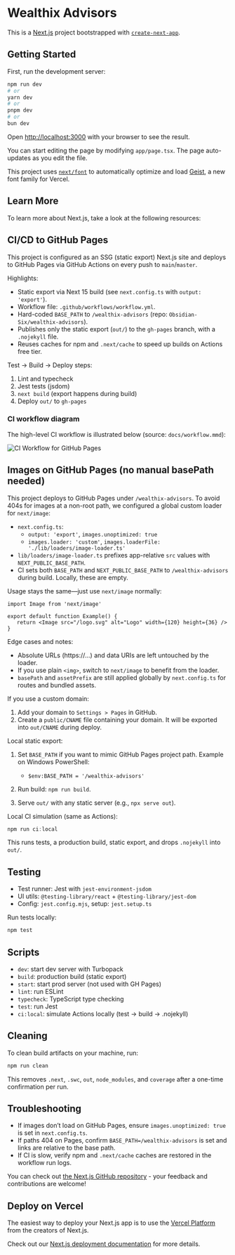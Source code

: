 # Wealthix Advisors

This is a [Next.js](https://nextjs.org) project bootstrapped with [`create-next-app`](https://nextjs.org/docs/app/api-reference/cli/create-next-app).

## Getting Started

First, run the development server:

```bash
npm run dev
# or
yarn dev
# or
pnpm dev
# or
bun dev
```

Open [http://localhost:3000](http://localhost:3000) with your browser to see the result.

You can start editing the page by modifying `app/page.tsx`. The page auto-updates as you edit the file.

This project uses [`next/font`](https://nextjs.org/docs/app/building-your-application/optimizing/fonts) to automatically optimize and load [Geist](https://vercel.com/font), a new font family for Vercel.

## Learn More

To learn more about Next.js, take a look at the following resources:

## CI/CD to GitHub Pages

This project is configured as an SSG (static export) Next.js site and deploys to GitHub Pages via GitHub Actions on every push to `main`/`master`.

Highlights:

- Static export via Next 15 build (see `next.config.ts` with `output: 'export'`).
- Workflow file: `.github/workflows/workflow.yml`.
- Hard-coded `BASE_PATH` to `/wealthix-advisors` (repo: `Obsidian-Six/wealthix-advisors`).
- Publishes only the static export (`out/`) to the `gh-pages` branch, with a `.nojekyll` file.
- Reuses caches for npm and `.next/cache` to speed up builds on Actions free tier.

Test → Build → Deploy steps:

1. Lint and typecheck
2. Jest tests (jsdom)
3. `next build` (export happens during build)
4. Deploy `out/` to `gh-pages`

### CI workflow diagram

The high-level CI workflow is illustrated below (source: `docs/workflow.mmd`):

![CI Workflow for GitHub Pages](docs/workflow.png)

## Images on GitHub Pages (no manual basePath needed)

This project deploys to GitHub Pages under `/wealthix-advisors`. To avoid 404s for images at a non-root path, we configured a global custom loader for `next/image`:

- `next.config.ts`:
  - `output: 'export'`, `images.unoptimized: true`
  - `images.loader: 'custom'`, `images.loaderFile: './lib/loaders/image-loader.ts'`
- `lib/loaders/image-loader.ts` prefixes app-relative `src` values with `NEXT_PUBLIC_BASE_PATH`.
- CI sets both `BASE_PATH` and `NEXT_PUBLIC_BASE_PATH` to `/wealthix-advisors` during build. Locally, these are empty.

Usage stays the same—just use `next/image` normally:

```tsx
import Image from 'next/image'

export default function Example() {
   return <Image src="/logo.svg" alt="Logo" width={120} height={36} />
}
```

Edge cases and notes:

- Absolute URLs (https://...) and data URIs are left untouched by the loader.
- If you use plain `<img>`, switch to `next/image` to benefit from the loader.
- `basePath` and `assetPrefix` are still applied globally by `next.config.ts` for routes and bundled assets.

If you use a custom domain:

1. Add your domain to `Settings > Pages` in GitHub.
2. Create a `public/CNAME` file containing your domain. It will be exported into `out/CNAME` during deploy.

Local static export:

1. Set `BASE_PATH` if you want to mimic GitHub Pages project path. Example on Windows PowerShell:

   - `$env:BASE_PATH = '/wealthix-advisors'`

2. Run build: `npm run build`.

3. Serve `out/` with any static server (e.g., `npx serve out`).

Local CI simulation (same as Actions):

```powershell
npm run ci:local
```

This runs tests, a production build, static export, and drops `.nojekyll` into `out/`.

## Testing

- Test runner: Jest with `jest-environment-jsdom`
- UI utils: `@testing-library/react` + `@testing-library/jest-dom`
- Config: `jest.config.mjs`, setup: `jest.setup.ts`

Run tests locally:

```powershell
npm test
```

## Scripts

- `dev`: start dev server with Turbopack
- `build`: production build (static export)
- `start`: start prod server (not used with GH Pages)
- `lint`: run ESLint
- `typecheck`: TypeScript type checking
- `test`: run Jest
- `ci:local`: simulate Actions locally (test → build → .nojekyll)

## Cleaning

To clean build artifacts on your machine, run:

```powershell
npm run clean
```

This removes `.next`, `.swc`, `out`, `node_modules`, and `coverage` after a one-time confirmation per run.

## Troubleshooting

- If images don’t load on GitHub Pages, ensure `images.unoptimized: true` is set in `next.config.ts`.
- If paths 404 on Pages, confirm `BASE_PATH=/wealthix-advisors` is set and links are relative to the base path.
- If CI is slow, verify npm and `.next/cache` caches are restored in the workflow run logs.

You can check out [the Next.js GitHub repository](https://github.com/vercel/next.js) - your feedback and contributions are welcome!

## Deploy on Vercel

The easiest way to deploy your Next.js app is to use the [Vercel Platform](https://vercel.com/new?utm_medium=default-template&filter=next.js&utm_source=create-next-app&utm_campaign=create-next-app-readme) from the creators of Next.js.

Check out our [Next.js deployment documentation](https://nextjs.org/docs/app/building-your-application/deploying) for more details.
